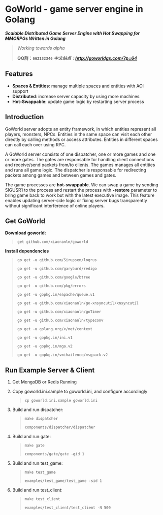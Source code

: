 # GoWorld - game server engine in Golang

_**Scalable Distributed Game Server Engine with Hot Swapping for MMORPGs Written in Golang**_

>  
> 
> _Working towards alpha_
>
> **QQ群：`662182346`** _**中文站点：http://goworldgs.com/?p=64**_

## Features
* **Spaces & Entities**: manage multiple spaces and entities with AOI support
* **Distributed**: increase server capacity by using more machines
* **Hot-Swappable**: update game logic by restarting server process

## Introduction
GoWorld server adopts an entity framework, in which entities represent all players, monsters, NPCs.
Entities in the same space can visit each other directly by calling methods or access attributes. 
Entities in different spaces can call each over using RPC.

A GoWorld server consists of one dispatcher, one or more games and one or more gates. 
The gates are responsable for handling client connections and receive/send packets from/to clients. 
The games manages all entities and runs all game logic. 
The dispatcher is responsable for redirecting packets among games and between games and gates.  

The game processes are **hot-swappable**. 
We can swap a game by sending SIGUSR1 to the process and restart the process with **-restore** parameter to bring game 
back to work but with the latest executive image. This feature enables updating server-side logic or fixing server bugs
 transparently without significant interference of online players. 

## Get GoWorld
**Download goworld:**

> `get github.com/xiaonanln/goworld`

**Install dependencies**
> `go get -u github.com/Sirupsen/logrus`
>
> `go get -u github.com/garyburd/redigo`
>
> `go get -u github.com/google/btree`
>
> `go get -u github.com/pkg/errors`
>
> `go get -u gopkg.in/eapache/queue.v1`
>
> `go get -u github.com/xiaonanln/go-xnsyncutil/xnsyncutil`
>
> `go get -u github.com/xiaonanln/goTimer`
>
> `go get -u github.com/xiaonanln/typeconv`
>
> `go get -u golang.org/x/net/context`
>
> `go get -u gopkg.in/ini.v1`
>
> `go get -u gopkg.in/mgo.v2`
>
> `go get -u gopkg.in/vmihailenco/msgpack.v2`

## Run Example Server & Client
1. Get MongoDB or Redis Running
2. Copy goworld.ini.sample to goworld.ini, and configure accordingly
    > `cp goworld.ini.sample goworld.ini`

3. Build and run dispatcher:
    > `make dispatcher`
    >
    > `components/dispatcher/dispatcher`

4. Build and run gate:
    > `make gate`
    >
    > `components/gate/gate -gid 1`

5. Build and run test_game:
    > `make test_game`
    >
    > `examples/test_game/test_game -sid 1`

6. Build and run test_client:
    > `make test_client`
    >
    > `examples/test_client/test_client -N 500`


